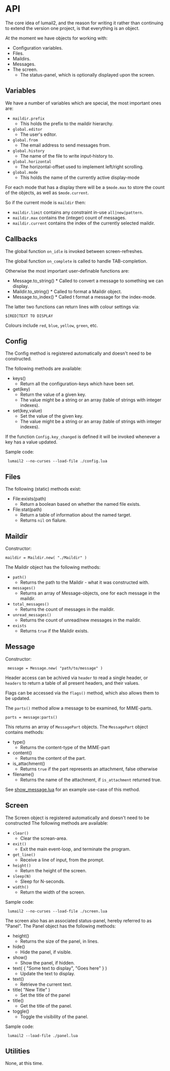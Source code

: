 API
===

The core idea of lumail2, and the reason for writing it rather than continuing to extend
the version one project, is that everything is an object.

At the moment we have objects for working with:

* Configuration variables.
* Files.
* Maildirs.
* Messages.
* The screen.
    * The status-panel, which is optionally displayed upon the screen.


Variables
---------

We have a number of variables which are special, the most important ones are:

* `maildir.prefix`
    * This holds the prefix to the maildir hierarchy.
* `global.editor`
    * The user's editor.
* `global.from`
    * The email address to send messages from.
* `global.history`
    * The name of the file to write input-history to.
* `global.horizontal`
    * The horizontal-offset used to implement left/right scrolling.
* `global.mode`
    * This holds the name of the currently active display-mode

For each mode that has a display there will be a `$mode.max` to store the
count of the objects, as well as `$mode.current`.

So if the current mode is `maildir` then:

* `maildir.limit` contains any constraint in-use `all|new|pattern`.
* `maildir.max` contains the (integer) count of messages.
* `maildir.current` contains the index of the currently selected maildir.



Callbacks
---------

The global function `on_idle` is invoked between screen-refreshes.

The global function `on_complete` is called to handle TAB-completion.

Otherwise the most important user-definable functions are:

* Message.to_string()
      * Called to convert a message to something we can display.
* Maildir.to_string()
      * Called to format a Maildir object.
* Message.to_index()
      * Called t format a message for the index-mode.

The latter two functions can return lines with colour settings via:

    $[RED]TEXT TO DISPLAY

Colours include `red`, `blue`, `yellow`, `green`, etc.


Config
------

The Config method is registered automatically and doesn't need to be constructed.

The following methods are available:

* keys()
    * Return all the configuration-keys which have been set.
* get(key)
    * Return the value of a given key.
    * The value might be a string or an array (table of strings with integer indexes).
* set(key,value)
    * Set the value of the given key.
    * The value might be a string or an array (table of strings with integer indexes).

If the function `Config.key_changed` is defined it will be invoked whenever a key has a value updated.

Sample code:

     lumail2 --no-curses --load-file ./config.lua



Files
-----

The following (static) methods exist:

* File:exists(path)
   * Return a boolean based on whether the named file exists.
* File:stat(path)
   * Return a table of information about the named target.
   * Returns `nil` on fialure.


Maildir
-------

Constructor:

    maildir = Maildir.new( "./Maildir" )

The Maildir object has the following methods:

* `path()`
    * Returns the path to the Maildir - what it was constructed with.
* `messages()`
	* Returns an array of Message-objects, one for each message in the maildir.
* `total_messages()`
	* Returns the count of messages in the maildir.
* `unread_messages()`
	* Returns the count of unread/new messages in the maildir.
* `exists`
	* Returns `true` if the Maildir exists.




Message
-------

Constructor:

     message = Message.new( "path/to/message" )

Header access can be achived via `header` to read a single header, or `headers` to return a table of all present headers, and their values.

Flags can be accessed via the `flags()` method, which also allows them to be updated.

The `parts()` method allow a message to be examined, for MIME-parts.

    parts = message:parts()

This returns an array of `MessagePart` objects.  The `MessagePart` object
contains methods:

* type()
    * Returns the content-type of the MIME-part
* content()
	* Returns the content of the part.
* is_attachment()
	* Returns `true` if the part represents an attachment, false otherwise
* filename()
	* Returns the name of the attachment, if `is_attachment` returned true.

See [show_message.lua](show_message.lua) for an example use-case of this method.


Screen
------

The Screen object is registered automatically and doesn't need to be constructed  The following methods are available:

* `clear()`
    * Clear the screan-area.
* `exit()`
    * Exit the main event-loop, and terminate the program.
* `get_line()`
    * Receive a line of input, from the prompt.
* `height()`
    * Return the height of the screen.
* `sleep(N)`
    * Sleep for N-seconds.
* `width()`
    * Return the width of the screen.

Sample code:

     lumail2 --no-curses --load-file ./screen.lua


The screen also has an associated status-panel, hereby referred to as "Panel".  The Panel object has the following methods:

* height()
     * Returns the size of the panel, in lines.
* hide()
     * Hide the panel, if visible.
* show()
     * Show the panel, if hidden.
* text( { "Some text to display", "Goes here" } )
     * Update the text to display.
* text()
     * Retrieve the current text.
* title( "New Title" )
     * Set the title of the panel
* title()
     * Get the title of the panel.
* toggle()
     * Toggle the visibility of the panel.

Sample code:

     lumail2 --load-file ./panel.lua



Utilities
---------

None, at this time.
